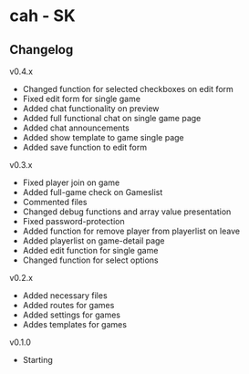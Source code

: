 cah - SK 
========

Changelog
---------
v0.4.x
* Changed function for selected checkboxes on edit form
* Fixed edit form for single game
* Added chat functionality on preview
* Added full functional chat on single game page
* Added chat announcements
* Added show template to game single page
* Added save function to edit form

v0.3.x
* Fixed player join on game
* Added full-game check on Gameslist
* Commented files
* Changed debug functions and array value presentation
* Fixed password-protection
* Added function for remove player from playerlist on leave
* Added playerlist on game-detail page
* Added edit function for single game
* Changed function for select options

v0.2.x
* Added necessary files
* Added routes for games
* Added settings for games
* Addes templates for games

v0.1.0
* Starting